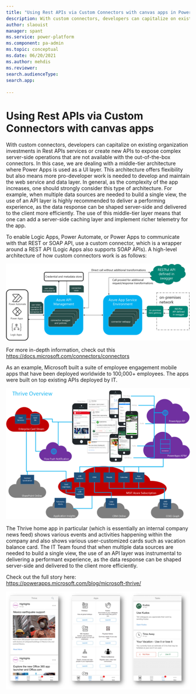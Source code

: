 ```yaml
---
title: "Using Rest APIs via Custom Connectors with canvas apps in Power Apps  | Microsoft Docs"
description: With custom connectors, developers can capitalize on existing investments in Rest APIs services or create new APIs to expose complex server-side operations not available with out-of-the-box connectors.
author: slaouist
manager: spant
ms.service: power-platform
ms.component: pa-admin
ms.topic: conceptual
ms.date: 06/20/2021
ms.author: mehdis
ms.reviewer: 
search.audienceType: 
search.app: 
  
---
```

# Using Rest APIs via Custom Connectors with canvas apps

With custom connectors, developers can capitalize on existing organization investments in Rest APIs services or create new APIs to expose complex server-side operations that are not available with the out-of-the-box connectors. In this case, we are dealing with a middle-tier architecture where Power Apps is used as a UI layer. This architecture offers flexibility but also means more pro-developer work is needed to develop and maintain the web service and data layer. In general, as the complexity of the app increases, one should strongly consider this type of architecture. For example, when multiple data sources are needed to build a single view, the use of an API layer is highly recommended to deliver a performing experience, as the data response can be shaped server-side and delivered to the client more efficiently. The use of this middle-tier layer means that one can add a server-side caching layer and implement richer telemetry for the app. 

To enable Logic Apps, Power Automate, or Power Apps to communicate with that REST or SOAP API, use a custom connector, which is a wrapper around a REST API (Logic Apps also supports SOAP APIs). A high-level architecture of how custom connectors work is as follows:


![Custom Connector architecture](./media/CustomConnectorArchitecture.png)

For more in-depth information, check out this https://docs.microsoft.com/connectors/connectors

As an example, Microsoft built a suite of employee engagement mobile apps that have been deployed worldwide to 100,000+ employees. The apps were built on top existing APIs deployed by IT. 


![Thrive apps architecture](./media/Thrivearch.png)

The Thrive home app in particular (which is essentially an internal company news feed) shows various events and activities happening within the company and also shows various user-customized cards such as vacation balance card. The IT Team found that when multiple data sources are needed to build a single view, the use of an API layer was instrumental to delivering a performant experience, as the data response can be shaped server-side and delivered to the client more efficiently. 

Check out the full story here:
https://powerapps.microsoft.com/blog/microsoft-thrive/


![Thrive apps apps](./media/thrive.png)